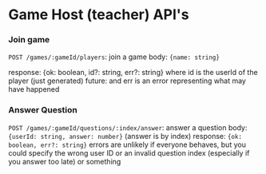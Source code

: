 # Game Host (teacher) API's

### Join game
`POST /games/:gameId/players`: join a game
body: `{name: string}`

response: {ok: boolean, id?: string, err?: string}
where id is the userId of the player (just generated)
future: 
and err is an error representing what may have happened

### Answer Question
`POST /games/:gameId/questions/:index/answer`: answer a question
body: `{userId: string, answer: number}` (answer is by index)
response: `{ok: boolean, err?: string}`
errors are unlikely if everyone behaves, but you could specify the wrong user ID or an invalid question index (especially if you answer too late) or something
